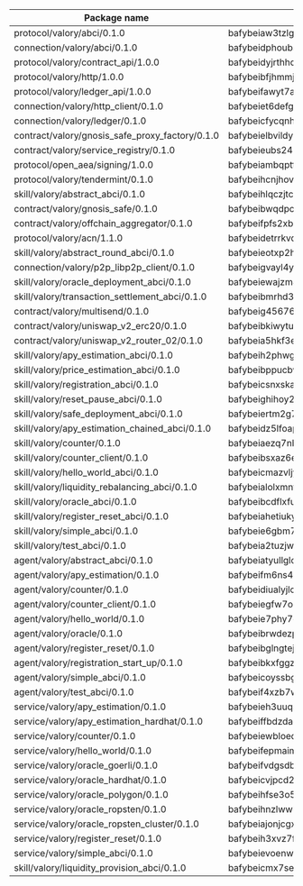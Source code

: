 

| Package name | Package hash |
| ----------------------------------------------- | ------------------------------------------------- |
| protocol/valory/abci/0.1.0                      | bafybeiaw3tzlg3rkvnn5fcufblktmfwngmxugn4yo7pyjp76zz6aqtqcay |
| connection/valory/abci/0.1.0                    | bafybeidphoubsmjfndoqdj4ykkzygnz7jm57vleppj2qegplr4zsmw4vwy |
| protocol/valory/contract_api/1.0.0              | bafybeidyjrthhq3p27k3v3a4xx7b7lu4fe4h765gmkyyyj7xur4b25bxim |
| protocol/valory/http/1.0.0                      | bafybeibfjhmmjut4dukhunbcmp5zi4eqsk6rgreztmg4svqfzyq4ei3o7i |
| protocol/valory/ledger_api/1.0.0                | bafybeifawyt7ayxrvpagqecowx6y5hvc3dxzjbhhkutxsuk7u54cxo2g54 |
| connection/valory/http_client/0.1.0             | bafybeiet6defg3qvov4r2ucjtkywkz53xcg6mgarjfdqmnxfgdixgcx45y |
| connection/valory/ledger/0.1.0                  | bafybeicfycqnhdzg5nsir33dlcgs2k4ijjncysqjcn67zvzv2fkwr43eby |
| contract/valory/gnosis_safe_proxy_factory/0.1.0 | bafybeielbvildyu3ochppoyx7ldstgzqerwnq7qjbubyaunbuztsvrabnq |
| contract/valory/service_registry/0.1.0          | bafybeieubs245wvjpwjelmagipqqx4zo3qj42kb54oy62ogo7xbk3nudxm |
| protocol/open_aea/signing/1.0.0                 | bafybeiambqptflge33eemdhis2whik67hjplfnqwieoa6wblzlaf7vuo44 |
| protocol/valory/tendermint/0.1.0                | bafybeihcnjhovvyyfbkuw5sjyfx2lfd4soeocfqzxz54g67333m6nk5gxq |
| skill/valory/abstract_abci/0.1.0                | bafybeihlqczjtcdw3gfix2kakshmq2ujsbnqxxcxsxm2fvn6x6zg7kltga |
| contract/valory/gnosis_safe/0.1.0               | bafybeibwqdpcefr5cwmysdap6av3xyemve2ayifdfthw3kcoe6m3e4xrgq |
| contract/valory/offchain_aggregator/0.1.0       | bafybeifpfs2xb6y7dc6eugxlzqkki6hbici7r2glwk5gc55j6pssmjfrp4 |
| protocol/valory/acn/1.1.0                       | bafybeidetrrkvdgveu4ph5g6v53lbh7ardfspbkpstmjxctx647bzyosyy |
| skill/valory/abstract_round_abci/0.1.0          | bafybeieotxp2hbqxiwgolysh3ka2phc4cszqqp3tjuvfgwriwjb3evrhfq |
| connection/valory/p2p_libp2p_client/0.1.0       | bafybeigvayl4ykzqf6o6bw2irv7am3qvczjoeu7yjhzn27ajiwvcio3lxm |
| skill/valory/oracle_deployment_abci/0.1.0       | bafybeiewajzm4e6p6vxusqkwavtgm22dzjh67i3yzik4qgboksif7atxtm |
| skill/valory/transaction_settlement_abci/0.1.0  | bafybeibmrhd3ux6ug4dgy2phqbrsw5mgxbunad3nrvtdqr2mmmfo6nx6ja |
| contract/valory/multisend/0.1.0                 | bafybeig45676hbh4c3p3mujrrskxgxww4cxdyyginlg5rmmav6orv4gtya |
| contract/valory/uniswap_v2_erc20/0.1.0          | bafybeibkiwytuhhvxbisoxcybrx4lfstk6bvtriltles7fxxpy37yq45ja |
| contract/valory/uniswap_v2_router_02/0.1.0      | bafybeia5hkf3esqulz7g4uhjwhcrfwaok42ddumnokkbvrlm4g55wgdxmq |
| skill/valory/apy_estimation_abci/0.1.0          | bafybeih2phwgdokxwtntbgzgao5trrzlqxbpg53txsfrmctswnm2274aee |
| skill/valory/price_estimation_abci/0.1.0        | bafybeibppucbwcsuugg7gelqwd5qzzybm6oitm7bsnqwphyje4gceqvylq |
| skill/valory/registration_abci/0.1.0            | bafybeicsnxskaww6f2dgdxbmwfihjiaympgan4tvfwwh4b7mhe3j46vyne |
| skill/valory/reset_pause_abci/0.1.0             | bafybeighihoy2b7hllcvpvq2htn6rbavnp2evuhlccih6ong737t56jby4 |
| skill/valory/safe_deployment_abci/0.1.0         | bafybeiertm2g7fbagl7ao4ynus66nw73dlicaaqlrsu46vcfaflny2hzoi |
| skill/valory/apy_estimation_chained_abci/0.1.0  | bafybeidz5lfoapru7defmdeysramcz5pw7onxp5byzgaxciyz74pve2sj4 |
| skill/valory/counter/0.1.0                      | bafybeiaezq7nbvejnoub3o37he3kvwrdiw7tzgbm4ny6ja3fwmo3jn6xzy |
| skill/valory/counter_client/0.1.0               | bafybeibsxaz6e263nvdqwijbhzu32rjcfsi6yy63ijxdgvwn3aoghgw4se |
| skill/valory/hello_world_abci/0.1.0             | bafybeicmazvljy774k7davak6gngdt2tnzsv4h4yzecjaxv3ouhftpi42y |
| skill/valory/liquidity_rebalancing_abci/0.1.0   | bafybeialolxmnfk7cwro6tcakad7ej5mk6fnpqpr7vfdi72uizoxo7sxim |
| skill/valory/oracle_abci/0.1.0                  | bafybeibcdflxfusratqumsy5izxguyc6beo7s7voi7bo4iazfn2iwjaq7i |
| skill/valory/register_reset_abci/0.1.0          | bafybeiahetiukyy4xfgdyxzmuujxk3n7fhxjast265l62mna4fb3frusda |
| skill/valory/simple_abci/0.1.0                  | bafybeie6gbm7sqvzipkx6gzmtxhfamkhltwxowrr5xkevb6l6z6g5tve3y |
| skill/valory/test_abci/0.1.0                    | bafybeia2tuzjwvo3ubjglnsgg3o4nk5rhqm76crv3kxrnfizekyg66xxnu |
| agent/valory/abstract_abci/0.1.0                | bafybeiatyullglcnc5nqg5b3rac24hqr3cisuxpi2i66ysysa7gfpynwhi |
| agent/valory/apy_estimation/0.1.0               | bafybeifm6ns4htyoiqht2yxntzqz7blodt7ub2if63xxo3dhug3t6fdsoa |
| agent/valory/counter/0.1.0                      | bafybeidiualyjlcd6qhzvjsu25pgdyhosmjqdlxbthknbduha3eomksy54 |
| agent/valory/counter_client/0.1.0               | bafybeiegfw7ou6y76guudtxgzywkrbqb2a4mzzladlxo2y7idzbkrf36lm |
| agent/valory/hello_world/0.1.0                  | bafybeie7phy7qnupnpgyojjttehqdci5cfrjh4chtv27besrevvz63lmfi |
| agent/valory/oracle/0.1.0                       | bafybeibrwdezpc4oiv32zwnewnks4mv3nmccy3kpud76o3qhholw5hxxga |
| agent/valory/register_reset/0.1.0               | bafybeibglngtejjats6gzf4j57c3yjgczxh777hmbsiivua2cmfqlcmmwy |
| agent/valory/registration_start_up/0.1.0        | bafybeibkxfggzfjddqd6okme6lsshwvl6gsbqyzbpkeqg4vn7cffcdpyua |
| agent/valory/simple_abci/0.1.0                  | bafybeicoyssbgckj5zugnnm6bnympomypwkgwvlwm3q2suaa4hypuq5qse |
| agent/valory/test_abci/0.1.0                    | bafybeif4xzb7wrjss7xwihopi726irue35qxspeatcvwq5jtxrdh6er6iq |
| service/valory/apy_estimation/0.1.0             | bafybeieh3uuqs3ng6tp7t5w7bq2v3qz2sf4kcafmk2w7tyfqne4z3tnmfq |
| service/valory/apy_estimation_hardhat/0.1.0     | bafybeiffbdzdagei5v7pu2gziab3obupkqzlbw3p33jlf4x6tfswkgojci |
| service/valory/counter/0.1.0                    | bafybeiewbloedbqnpsnqog2mewv6tju6zkkerfu3ecx5u5trclu42vdxdu |
| service/valory/hello_world/0.1.0                | bafybeifepmaim7ecijpyewiueae7g4viclm72c2wgf3q6n5ltb4wulp544 |
| service/valory/oracle_goerli/0.1.0              | bafybeifvdgsdbhhnislgov5kozen7wozqndqrxkl6bvjaznudx6fha5gq4 |
| service/valory/oracle_hardhat/0.1.0             | bafybeicvjpcd2z4fviwzsxvljhz2ow73sjhhtrksnaoolm52bozel6caji |
| service/valory/oracle_polygon/0.1.0             | bafybeihfse3o5w3q3cizktguqa7n3vrucvevudm6yxtw2eujhhs3rvcydi |
| service/valory/oracle_ropsten/0.1.0             | bafybeihnzlwwliurycgh32wlaxdzp7mbyioedy34nstepbt7xwbvzfkt34 |
| service/valory/oracle_ropsten_cluster/0.1.0     | bafybeiajonjcgxxmztkendlawjfv3rioozuajiotu5p25e4rnen7h35ebi |
| service/valory/register_reset/0.1.0             | bafybeih3xvz7fmlax3spnib2apwc4l7rapszlmcrntbyrsr7ibs77jj6fu |
| service/valory/simple_abci/0.1.0                | bafybeievoenw5li3hy3x6uoebagwlipb642v5ah5nflunmiop3rppmt5te |
| skill/valory/liquidity_provision_abci/0.1.0     | bafybeicmx7seokbehq4lkhsgtp3alm5y7rz3okokgan3jqxdzv2uvqm4oq |
